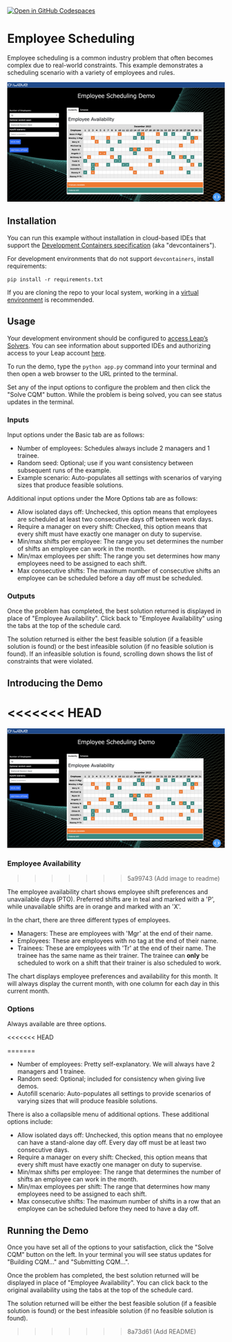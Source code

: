 [![Open in GitHub Codespaces](
  https://img.shields.io/badge/Open%20in%20GitHub%20Codespaces-333?logo=github)](
  https://codespaces.new/dwave-examples/employee-scheduling?quickstart=1)
<!-- [![Linux/Mac/Windows build status](
  https://circleci.com/gh/dwave-examples/employee-scheduling.svg?style=shield)](
  https://circleci.com/gh/dwave-examples/employee-scheduling) -->

# Employee Scheduling

Employee scheduling is a common industry problem that often becomes complex
due to real-world constraints. This example demonstrates
a scheduling scenario with a variety of employees and rules.

![Screen Image](assets/demo_image.png)

## Installation

You can run this example without installation in cloud-based IDEs that support 
the [Development Containers specification](https://containers.dev/supporting)
(aka "devcontainers").

For development environments that do not support ``devcontainers``, install 
requirements:

    pip install -r requirements.txt

If you are cloning the repo to your local system, working in a 
[virtual environment](https://docs.python.org/3/library/venv.html) is 
recommended.

## Usage

Your development environment should be configured to 
[access Leap’s Solvers](https://docs.ocean.dwavesys.com/en/stable/overview/sapi.html).
You can see information about supported IDEs and authorizing access to your 
Leap account [here](https://docs.dwavesys.com/docs/latest/doc_leap_dev_env.html).  

To run the demo, type the ``python app.py`` command into your terminal and then open a web browser
to the URL printed to the terminal.

Set any of the input options to configure the problem and then click the "Solve CQM"
button. While the problem is being solved, you can see status updates in the terminal.

### Inputs
Input options under the Basic tab are as follows:

- Number of employees: Schedules always include 2 managers  and 1 trainee.
- Random seed: Optional; use if you want consistency between subsequent runs of the example.
- Example scenario: Auto-populates all settings with scenarios of varying
  sizes that produce feasible solutions.

Additional input options under the More Options tab are as follows:

- Allow isolated days off: Unchecked, this option means that employees are
  scheduled at least two consecutive days off between work days. 
- Require a manager on every shift: Checked, this option means that every shift
  must have exactly one manager on duty to supervise.
- Min/max shifts per employee: The range you set determines the number of shifts an
  employee can work in the month.
- Min/max employees per shift: The range you set determines how many employees need
  to be assigned to each shift.
- Max consecutive shifts: The maximum number of consecutive shifts an employee
  can be scheduled before a day off must be scheduled.

### Outputs

Once the problem has completed, the best solution returned is displayed in
place of "Employee Availability". Click back to "Employee Availability" using
the tabs at the top of the schedule card.

The solution returned is either the best feasible solution (if a feasible
solution is found) or the best infeasible solution (if no feasible solution is
found). If an infeasible solution is found, scrolling down shows the list of
constraints that were violated.

## Introducing the Demo


<<<<<<< HEAD
=======
![Screen Image](assets/demo_image.png)

### Employee Availability
>>>>>>> 5a99743 (Add image to readme)


The employee availability chart shows employee shift preferences and unavailable
days (PTO). Preferred shifts are in teal and marked with a 'P', while
unavailable shifts are in orange and marked with an 'X'.

In the chart, there are three different types of employees.

- Managers: These are employees with 'Mgr' at the end of their name.
- Employees: These are employees with no tag at the end of their name.
- Trainees: These are employees with 'Tr' at the end of their name. The trainee
  has the same name as their trainer. The trainee can **only** be scheduled to
  work on a shift that their trainer is also scheduled to work.

The chart displays employee preferences and availability for this month. It will
always display the current month, with one column for each day in this current
month.

### Options

Always available are three options.

<<<<<<< HEAD


=======
 - Number of employees: Pretty self-explanatory. We will always have 2 managers and 1 trainee.
 - Random seed: Optional; included for consistency when giving live demos.
 - Autofill scenario: Auto-populates all settings to provide scenarios of varying sizes that will produce feasible solutions.

There is also a collapsible menu of additional options. These additional options include:

 - Allow isolated days off: Unchecked, this option means that no employee can have a stand-alone day off. Every day off must be at least two consecutive days.
 - Require a manager on every shift: Checked, this option means that every shift must have exactly one manager on duty to supervise.
 - Min/max shifts per employee: The range that determines the number of shifts an employee can work in the month.
 - Min/max employees per shift: The range that determines how many employees need to be assigned to each shift.
 - Max consecutive shifts: The maximum number of shifts in a row that an employee can be scheduled before they need to have a day off.

## Running the Demo

Once you have set all of the options to your satisfaction, click the "Solve CQM" button on the left. In your terminal you will see status updates for "Building CQM..." and "Submitting CQM...".

Once the problem has completed, the best solution returned will be displayed in place of "Employee Availability". You can click back to the original availability using the tabs at the top of the schedule card.

The solution returned will be either the best feasible solution (if a feasible solution is found) or the best infeasible solution (if no feasible solution is found).
>>>>>>> 8a73d61 (Add README)
